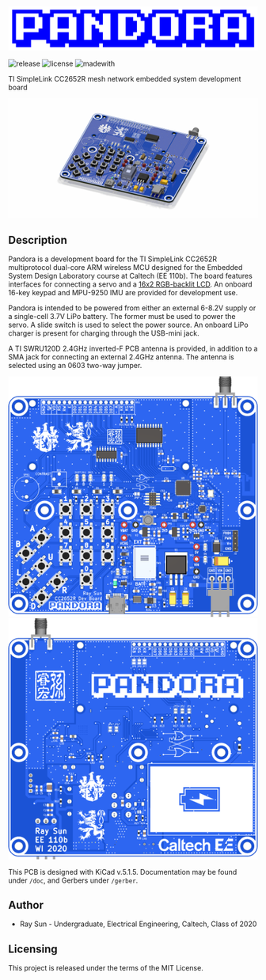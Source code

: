 ![logo](img/logo/pandora.png)

![release](https://img.shields.io/github/v/release/electronictoast/pandora?include_prereleases) ![license](https://img.shields.io/github/license/electronictoast/pandora) ![madewith](https://img.shields.io/badge/made%20with-KiCad-blue)

TI SimpleLink CC2652R mesh network embedded system development board

![board-3d](img/pandora-3d.png)

## Description
Pandora is a development board for the TI SimpleLink CC2652R multiprotocol dual-core ARM wireless MCU designed for the Embedded System Design Laboratory course at Caltech (EE 110b). The board features interfaces for connecting a servo and a [16x2 RGB-backlit LCD](https://www.adafruit.com/product/399). An onboard 16-key keypad and MPU-9250 IMU are provided for development use.

Pandora is intended to be powered from either an external 6-8.2V supply or a single-cell 3.7V LiPo battery. The former must be used to power the servo. A slide switch is used to select the power source. An onboard LiPo charger is present for charging through the USB-mini jack.

A TI SWRU120D 2.4GHz inverted-F PCB antenna is provided, in addition to a SMA jack for connecting an external 2.4GHz antenna. The antenna is selected using an 0603 two-way jumper.

![board-f](img/pandora-F.png)
![board-b](img/pandora-B.png)

This PCB is designed with KiCad v.5.1.5. Documentation may be found under `/doc`, and Gerbers under `/gerber`. 

## Author
- Ray Sun - Undergraduate, Electrical Engineering, Caltech, Class of 2020

## Licensing
This project is released under the terms of the MIT License.
